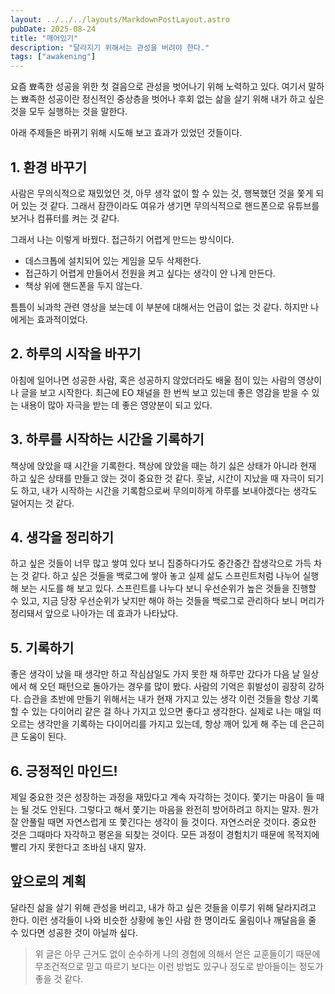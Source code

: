 ```yaml
---
layout: ../../../layouts/MarkdownPostLayout.astro
pubDate: 2025-08-24
title: "깨어있기"
description: "달라지기 위해서는 관성을 버려야 한다."
tags: ["awakening"]
---
```


요즘 뾰족한 성공을 위한 첫 걸음으로 관성을 벗어나기 위해 노력하고 있다. 여기서 말하는 뾰족한 성공이란 정신적인 중상층을 벗어나 후회 없는 삶을 살기 위해 내가 하고 싶은 것을 모두 실행하는 것을 말한다.

아래 주제들은 바뀌기 위해 시도해 보고 효과가 있었던 것들이다.

## 1. 환경 바꾸기

사람은 무의식적으로 재밌었던 것, 아무 생각 없이 할 수 있는 것, 행복했던 것을 쫓게 되어 있는 것 같다. 그래서 잠깐이라도 여유가 생기면 무의식적으로 핸드폰으로 유튜브를 보거나 컴퓨터를 켜는 것 같다.

그래서 나는 이렇게 바꿨다. 접근하기 어렵게 만드는 방식이다.

- 데스크톱에 설치되어 있는 게임을 모두 삭제한다.
- 접근하기 어렵게 만들어서 전원을 켜고 싶다는 생각이 안 나게 만든다.
- 책상 위에 핸드폰을 두지 않는다.

틈틈이 뇌과학 관련 영상을 보는데 이 부분에 대해서는 언급이 없는 것 같다. 하지만 나에게는 효과적이었다.

## 2. 하루의 시작을 바꾸기

아침에 일어나면 성공한 사람, 혹은 성공하지 않았더라도 배울 점이 있는 사람의 영상이나 글을 보고 시작한다. 최근에 EO 채널을 한 번씩 보고 있는데 좋은 영감을 받을 수 있는 내용이 많아 자극을 받는 데 좋은 영양분이 되고 있다.

## 3. 하루를 시작하는 시간을 기록하기

책상에 앉았을 때 시간을 기록한다. 책상에 앉았을 때는 하기 싫은 상태가 아니라 현재 하고 싶은 상태를 만들고 앉는 것이 중요한 것 같다.
훗날, 시간이 지났을 때 자극이 되기도 하고, 내가 시작하는 시간을 기록함으로써 무의미하게 하루를 보내야겠다는 생각도 덜어지는 것 같다.

## 4. 생각을 정리하기

하고 싶은 것들이 너무 많고 쌓여 있다 보니 집중하다가도 중간중간 잡생각으로 가득 차는 것 같다.
하고 싶은 것들을 백로그에 쌓아 놓고 실제 삶도 스프린트처럼 나누어 실행해 보는 시도를 해 보고 있다.
스프린트를 나누다 보니 우선순위가 높은 것들을 진행할 수 있고, 지금 당장 우선순위가 낮지만 해야 하는 것들을 백로그로 관리하다 보니 머리가 정리돼서 앞으로 나아가는 데 효과가 나타났다.

## 5. 기록하기

좋은 생각이 났을 때 생각만 하고 작심삼일도 가지 못한 채 하루만 갔다가 다음 날 일상에서 해 오던 패턴으로 돌아가는 경우를 많이 봤다. 사람의 기억은 휘발성이 굉장히 강하다. 습관을 초반에 만들기 위해서는 내가 현재 가지고 있는 생각 이런 것들을 항상 기록할 수 있는 다이어리 같은 걸 하나 가지고 있으면 좋다고 생각한다. 실제로 나는 매일 떠오르는 생각만을 기록하는 다이어리를 가지고 있는데, 항상 깨어 있게 해 주는 데 은근히 큰 도움이 된다.

## 6. 긍정적인 마인드!

제일 중요한 것은 성장하는 과정을 재밌다고 계속 자각하는 것이다. 쫓기는 마음이 들 때는 될 것도 안된다. 그렇다고 해서 쫓기는 마음을 완전히 방어하려고 하지는 말자. 뭔가 잘 안풀릴 때면 자연스럽게 또 쫓긴다는 생각이 들 것이다. 자연스러운 것이다. 중요한 것은 그때마다 자각하고 평온을 되찾는 것이다. 모든 과정이 경험치기 때문에 목적지에 빨리 가지 못한다고 조바심 내지 말자.

## 앞으로의 계획

달라진 삶을 살기 위해 관성을 버리고, 내가 하고 싶은 것들을 이루기 위해 달라지려고 한다. 이런 생각들이 나와 비슷한 상황에 놓인 사람 한 명이라도 울림이나 깨달음을 줄 수 있다면 성공한 것이 아닐까 싶다.

> 위 글은 아무 근거도 없이 순수하게 나의 경험에 의해서 얻은 교훈들이기 때문에 무조건적으로 믿고 따르기 보다는 이런 방법도 있구나 정도로 받아들이는 정도가 좋을 것 같다.

